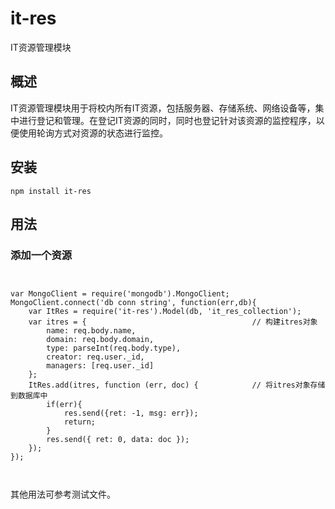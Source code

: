 # it-res
IT资源管理模块

## 概述
IT资源管理模块用于将校内所有IT资源，包括服务器、存储系统、网络设备等，集中进行登记和管理。在登记IT资源的同时，同时也登记针对该资源的监控程序，以便使用轮询方式对资源的状态进行监控。

## 安装

`npm install it-res`

## 用法

### 添加一个资源

```


var MongoClient = require('mongodb').MongoClient;
MongoClient.connect('db conn string', function(err,db){
	var ItRes = require('it-res').Model(db, 'it_res_collection');
	var itres = {                                     // 构建itres对象
	    name: req.body.name,
	    domain: req.body.domain,
	    type: parseInt(req.body.type),
	    creator: req.user._id,
	    managers: [req.user._id]
	};
	ItRes.add(itres, function (err, doc) {            // 将itres对象存储到数据库中
	    if(err){
	        res.send({ret: -1, msg: err});
	        return;
	    }
	    res.send({ ret: 0, data: doc });
	});
});



```

其他用法可参考测试文件。